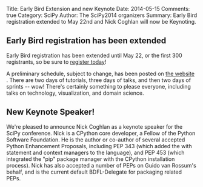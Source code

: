 Title: Early Bird Extension and new Keynote
Date: 2014-05-15
Comments: true
Category: SciPy
Author: The SciPy2014 organizers
Summary: Early Bird registration extended to May 22nd and Nick Coghlan will now be Keynoting.


Early Bird registration has been extended
------------------------------------------------------------

Early Bird registration has been extended until May 22, or the first 300 registrants, so be sure to [register today](https://conference.scipy.org/scipy_registration/registration.php)!

A preliminary schedule, subject to change, has been posted on [the website](https://conference.scipy.org/scipy2014/schedule/) .  There are two days of tutorials, three days of talks, and then two days of sprints -- wow!  There's certainly something to please everyone, including talks on technology, visualization, and domain science.


New Keynote Speaker!
------------------------------------------------------------
We're pleased to announce Nick Coghlan as a keynote speaker for the SciPy conference.  Nick is a CPython core developer, a Fellow of the Python Software Foundation. He is the author or co-author of several accepted Python Enhancement Proposals, including PEP 343 (which added the with statement and context managers to the language), and PEP 453 (which integrated the "pip" package manager with the CPython installation process). Nick has also accepted a number of PEPs on Guido van Rossum's behalf, and is the current default BDFL-Delegate for packaging related PEPs.
